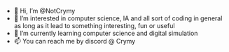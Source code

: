 - 👋 Hi, I’m @NotCrymy
- 👀 I’m interested in computer science, IA and all sort of coding in general as long as it lead to something interesting, fun or useful
- 🌱 I’m currently learning computer science and digital simulation
- 📫 You can reach me by discord @ Crymy

<!---
NotCrymy/NotCrymy is a ✨ special ✨ repository because its `README.md` (this file) appears on your GitHub profile.
You can click the Preview link to take a look at your changes.
--->

